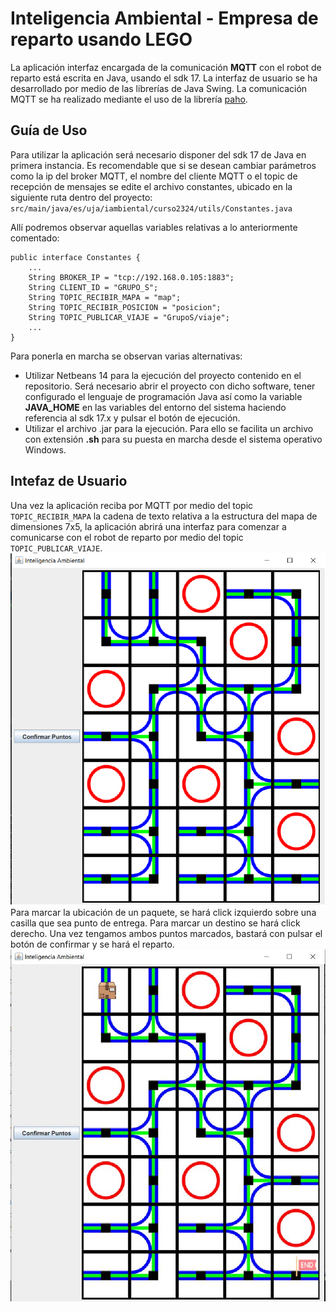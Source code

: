 # Inteligencia Ambiental - Empresa de reparto usando LEGO

La aplicación interfaz encargada de la comunicación **MQTT** con el robot de reparto está escrita en Java, usando el sdk 17. La interfaz de usuario se ha desarrollado por medio de las librerías de Java Swing. La comunicación MQTT se ha realizado mediante el uso de la librería [paho](https://github.com/eclipse/paho.mqtt.java).

## Guía de Uso

Para utilizar la aplicación será necesario disponer del sdk 17 de Java en primera instancia. Es recomendable que si se desean cambiar parámetros como la ip del broker MQTT, el nombre del cliente MQTT o el topic de recepción de mensajes se edite el archivo constantes, ubicado en la siguiente ruta dentro del proyecto: `src/main/java/es/uja/iambiental/curso2324/utils/Constantes.java`

Allí podremos observar aquellas variables relativas a lo anteriormente comentado:
```
public interface Constantes {
    ...
    String BROKER_IP = "tcp://192.168.0.105:1883";
    String CLIENT_ID = "GRUPO_S";
    String TOPIC_RECIBIR_MAPA = "map";
    String TOPIC_RECIBIR_POSICION = "posicion";
    String TOPIC_PUBLICAR_VIAJE = "GrupoS/viaje";
	...
}
```
Para ponerla en marcha se observan varias alternativas:
- Utilizar Netbeans 14 para la ejecución del proyecto contenido en el repositorio. Será necesario abrir el proyecto con dicho software, tener configurado el lenguaje de programación Java así como la variable **JAVA_HOME** en las variables del entorno del sistema haciendo referencia al sdk 17.x y pulsar el botón de ejecución.
- Utilizar el archivo .jar para la ejecución. Para ello se facilita un archivo con extensión **.sh** para su puesta en marcha desde el sistema operativo Windows. 

## Intefaz de Usuario
Una vez la aplicación reciba por MQTT por medio del topic `TOPIC_RECIBIR_MAPA` la cadena de texto relativa a la estructura del mapa de dimensiones 7x5, la aplicación abrirá una interfaz para comenzar a comunicarse con el robot de reparto por medio del topic `TOPIC_PUBLICAR_VIAJE`. 
![](https://github.com/AlbertoHerreros/InteligenciaAmbiental/blob/main/img/interfaz.png?raw=true)
Para marcar la ubicación de un paquete, se hará click izquierdo sobre una casilla que sea punto de entrega. Para marcar un destino se hará click derecho. Una vez tengamos ambos puntos marcados, bastará con pulsar el botón de confirmar y se hará el reparto.
![](https://github.com/AlbertoHerreros/InteligenciaAmbiental/blob/main/img/interfaz2.png?raw=true)